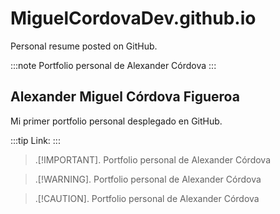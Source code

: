 # MiguelCordovaDev.github.io
 Personal resume posted on GitHub.

:::note
Portfolio personal de Alexander Córdova
:::

## Alexander Miguel Córdova Figueroa
 Mi primer portfolio personal desplegado en GitHub.

:::tip
Link: 
:::

> .[!IMPORTANT].
> Portfolio personal de Alexander Córdova

> .[!WARNING].
> Portfolio personal de Alexander Córdova

> .[!CAUTION].
> Portfolio personal de Alexander Córdova